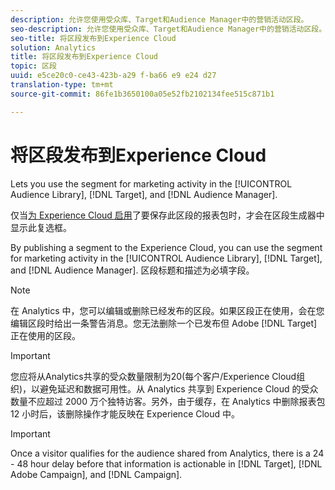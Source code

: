 ```yaml
---
description: 允许您使用受众库、Target和Audience Manager中的营销活动区段。
seo-description: 允许您使用受众库、Target和Audience Manager中的营销活动区段。
seo-title: 将区段发布到Experience Cloud
solution: Analytics
title: 将区段发布到Experience Cloud
topic: 区段
uuid: e5ce20c0-ce43-423b-a29 f-ba66 e9 e24 d27
translation-type: tm+mt
source-git-commit: 86fe1b3650100a05e52fb2102134fee515c871b1

---
```



# 将区段发布到Experience Cloud

Lets you use the segment for marketing activity in the [!UICONTROL Audience Library], [!DNL Target], and [!DNL Audience Manager].

仅当[为 Experience Cloud 启用](https://marketing.adobe.com/resources/help/en_US/mcloud/t_publish_audience_segment.html)了要保存此区段的报表包时，才会在区段生成器中显示此复选框。

By publishing a segment to the Experience Cloud, you can use the segment for marketing activity in the [!UICONTROL Audience Library], [!DNL Target], and [!DNL Audience Manager]. 区段标题和描述为必填字段。

>[!NOTE]
>
>在 Analytics 中，您可以编辑或删除已经发布的区段。如果区段正在使用，会在您编辑区段时给出一条警告消息。您无法删除一个已发布但 Adobe [!DNL Target] 正在使用的区段。

>[!IMPORTANT]
>
>您应将从Analytics共享的受众数量限制为20(每个客户/Experience Cloud组织)，以避免延迟和数据可用性。从 Analytics 共享到 Experience Cloud 的受众数量不应超过 2000 万个独特访客。另外，由于缓存，在 Analytics 中删除报表包 12 小时后，该删除操作才能反映在 Experience Cloud 中。

>[!IMPORTANT]
>
>Once a visitor qualifies for the audience shared from Analytics, there is a 24 - 48 hour delay before that information is actionable in [!DNL Target], [!DNL Adobe Campaign], and [!DNL Campaign].

